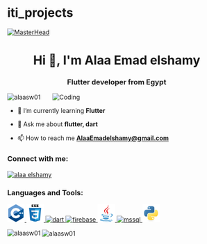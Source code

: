 # iti_projects
[![MasterHead](https://camo.githubusercontent.com/40165a147c3dcea0fa1db780bb533fc5f98546ccfb9d5d05ddb2f429277f5348/68747470733a2f2f616e616c7974696373696e6469616d61672e636f6d2f77702d636f6e74656e742f75706c6f6164732f323031382f31322f646576656c6f7065722d6472696262626c652e676966)](https://rishavchanda.io)

<h1 align="center">Hi 👋, I'm Alaa Emad elshamy</h1>
<h3 align="center">Flutter developer from Egypt</h3>
<img align="right" alt="Coding" width="400" src="https://applover.com/wp-content/uploads/2022/10/Featured-image-%E2%80%93-HRoadmap-to-becoming-a-Flutter-developer-in-2023.svg">

<p align="left"> <img src="https://komarev.com/ghpvc/?username=alaasw01&label=Profile%20views&color=0e75b6&style=flat" alt="alaasw01" /> </p>

- 🌱 I’m currently learning **Flutter**

- 💬 Ask me about **flutter, dart**

- 📫 How to reach me **AlaaEmadelshamy@gmail.com**

<h3 align="left">Connect with me:</h3>
<p align="left">
<a href="https://linkedin.com/in/alaa elshamy" target="blank"><img align="center" src="https://raw.githubusercontent.com/rahuldkjain/github-profile-readme-generator/master/src/images/icons/Social/linked-in-alt.svg" alt="alaa elshamy" height="30" width="40" /></a>
</p>

<h3 align="left">Languages and Tools:</h3>
<p align="left"> <a href="https://www.w3schools.com/cpp/" target="_blank" rel="noreferrer"> <img src="https://raw.githubusercontent.com/devicons/devicon/master/icons/cplusplus/cplusplus-original.svg" alt="cplusplus" width="40" height="40"/> </a> <a href="https://www.w3schools.com/css/" target="_blank" rel="noreferrer"> <img src="https://raw.githubusercontent.com/devicons/devicon/master/icons/css3/css3-original-wordmark.svg" alt="css3" width="40" height="40"/> </a> <a href="https://dart.dev" target="_blank" rel="noreferrer"> <img src="https://www.vectorlogo.zone/logos/dartlang/dartlang-icon.svg" alt="dart" width="40" height="40"/> </a> <a href="https://firebase.google.com/" target="_blank" rel="noreferrer"> <img src="https://www.vectorlogo.zone/logos/firebase/firebase-icon.svg" alt="firebase" width="40" height="40"/> </a> <a href="https://www.java.com" target="_blank" rel="noreferrer"> <img src="https://raw.githubusercontent.com/devicons/devicon/master/icons/java/java-original.svg" alt="java" width="40" height="40"/> </a> <a href="https://www.microsoft.com/en-us/sql-server" target="_blank" rel="noreferrer"> <img src="https://www.svgrepo.com/show/303229/microsoft-sql-server-logo.svg" alt="mssql" width="40" height="40"/> </a> <a href="https://www.python.org" target="_blank" rel="noreferrer"> <img src="https://raw.githubusercontent.com/devicons/devicon/master/icons/python/python-original.svg" alt="python" width="40" height="40"/> </a> </p>

<p><img align="left" src="https://github-readme-stats.vercel.app/api/top-langs?username=alaasw01&show_icons=true&locale=en&layout=compact" alt="alaasw01" /></p>

<p>&nbsp;<img align="center" src="https://github-readme-stats.vercel.app/api?username=alaasw01&show_icons=true&locale=en" alt="alaasw01" /></p>
